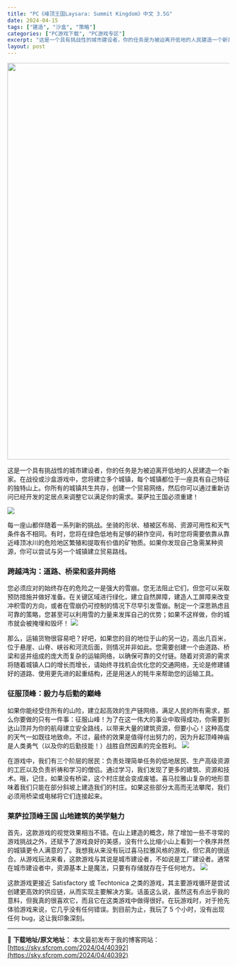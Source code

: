 ```yaml
---
title: "PC《峰顶王国Laysara: Summit Kingdom》中文 3.5G"
date: 2024-04-15
tags: ["建造", "沙盒", "策略"]
categories: ["PC游戏下载", "PC游戏专区"]
excerpt: "这是一个具有挑战性的城市建设者，你的任务是为被迫离开低地的人民建造一个新家。在战役或沙盒游戏中，您将建立多个城镇，每个城镇都位于一座具有自己特征的独特山上。你所有的城镇共生共存，创建一个贸易网络，然后你可以通过重新访问已经开发的定居点来调整它以满足你的需求。莱萨拉王国必须重建！ 每一座山都伴随着一系&hellip;"
layout: post
---
```


<img class="size-full wp-image-40393 aligncenter" src="https://sky.sfcrom.com/wp-content/uploads/2024/04/202404151016043.webp" alt="" width="600" height="900" />

这是一个具有挑战性的城市建设者，你的任务是为被迫离开低地的人民建造一个新家。在战役或沙盒游戏中，您将建立多个城镇，每个城镇都位于一座具有自己特征的独特山上。你所有的城镇共生共存，创建一个贸易网络，然后你可以通过重新访问已经开发的定居点来调整它以满足你的需求。莱萨拉王国必须重建！

<img src="https://sky.sfcrom.com/wp-content/uploads/2024/04/20240415181755-8e6a5.jpeg" />

每一座山都伴随着一系列新的挑战。坐骑的形状、植被区布局、资源可用性和天气条件各不相同。有时，您将在绿色低地有足够的耕作空间，有时您将需要依靠从靠近峰顶冰川的危险地区繁殖和提取有价值的矿物质。如果你发现自己急需某种资源，你可以尝试与另一个城镇建立贸易路线。
<h3>跨越鸿沟：道路、桥梁和竖井网络</h3>
您必须应对的始终存在的危险之一是强大的雪崩。您无法阻止它们，但您可以采取预防措施并做好准备。在关键区域进行绿化，建立自然屏障，建造人工屏障来改变冲积雪的方向，或者在雪崩仍可控制的情况下尽早引发雪崩。制定一个深思熟虑且可靠的策略，您甚至可以利用雪的力量来发挥自己的优势；如果不这样做，你的城市就会被掩埋和毁坏！

<img src="https://sky.sfcrom.com/wp-content/uploads/2024/04/20240415181757-e4aef.jpeg" />

那么，运输货物很容易吧？好吧，如果您的目的地位于山的另一边，高出几百米，位于悬崖、山脊、峡谷和河流后面，则情况并非如此。您需要创建一个由道路、桥梁和竖井组成的庞大而复杂的运输网络，以确保可靠的交付链。随着对资源的需求将随着城镇人口的增长而增长，请始终寻找机会优化您的交通网络，无论是修建铺好的道路、使用更先进的起重结构，还是用迷人的牦牛来帮助您的运输工具。
<h3>征服顶峰：毅力与后勤的巅峰</h3>
如果你能经受住所有的山险，建立起高效的生产链网络，满足人民的所有需求，那么你要做的只有一件事：征服山峰！为了在这一伟大的事业中取得成功，你需要到达山顶并为你的航母建立安全路线，以带来大量的建筑资源，但要小心！这种高度的天气一如既往地致命。不过，最终的效果是值得付出努力的，因为升起顶峰神庙是人类勇气（以及你的后勤技能！）战胜自然因素的完全胜利。

<img src="https://sky.sfcrom.com/wp-content/uploads/2024/04/20240415181801-2e184.jpeg" />

在游戏中，我们有三个阶层的居民：负责处理简单任务的低地居民、生产高级资源的工匠以及负责祈祷和学习的僧侣。通过学习，我们发现了更多的建筑、资源和技术。哦，记住，如果没有桥梁，这个村庄就会变成废墟。喜马拉雅山复杂的地形意味着我们只能在部分斜坡上建造我们的村庄。如果这些部分太高而无法攀爬，我们必须用桥梁或电梯将它们连接起来。
<h3>莱萨拉顶峰王国 山地建筑的美学魅力</h3>
首先，这款游戏的视觉效果相当不错。在山上建造的概念，除了增加一些不寻常的游戏挑战之外，还赋予了游戏良好的美感，没有什么比缩小山上看到一个秩序井然的城镇更令人满意的了。我想我从来没有玩过喜马拉雅风格的游戏，但它真的很适合。从游戏玩法来看，这款游戏与其说是城市建设者，不如说是工厂建设者。通常在城市建设者中，资源基本上是魔法，只要有存储就存在于任何地方。

<img src="https://sky.sfcrom.com/wp-content/uploads/2024/04/20240415181803-a7cb2.jpeg" />

这款游戏更接近 Satisfactory 或 Techtonica 之类的游戏，其主要游戏循环是尝试创建更高效​​的供应链，从而实现主要解决方案。话虽这么说，虽然这有点出乎我的意料，但我真的很喜欢它，而且它在这类游戏中做得很好。在玩游戏时，对于抢先体验游戏来说，它几乎没有任何错误。到目前为止，我玩了 5 个小时，没有出现任何 bug，这让我印象深刻。

---
📖 **下载地址/原文地址：** 本文最初发布于我的博客网站：[https://sky.sfcrom.com/2024/04/40392](https://sky.sfcrom.com/2024/04/40392)
